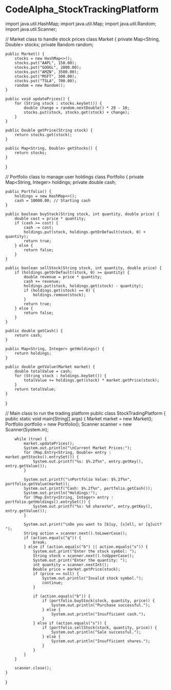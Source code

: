 # CodeAlpha_StockTrackingPlatform
import java.util.HashMap;
import java.util.Map;
import java.util.Random;
import java.util.Scanner;

// Market class to handle stock prices
class Market {
    private Map<String, Double> stocks;
    private Random random;

    public Market() {
        stocks = new HashMap<>();
        stocks.put("AAPL", 150.00);
        stocks.put("GOOGL", 2800.00);
        stocks.put("AMZN", 3500.00);
        stocks.put("MSFT", 300.00);
        stocks.put("TSLA", 700.00);
        random = new Random();
    }

    public void updatePrices() {
        for (String stock : stocks.keySet()) {
            double change = random.nextDouble() * 20 - 10;
            stocks.put(stock, stocks.get(stock) + change);
        }
    }

    public Double getPrice(String stock) {
        return stocks.get(stock);
    }

    public Map<String, Double> getStocks() {
        return stocks;
    }
}

// Portfolio class to manage user holdings
class Portfolio {
    private Map<String, Integer> holdings;
    private double cash;

    public Portfolio() {
        holdings = new HashMap<>();
        cash = 10000.00; // Starting cash
    }

    public boolean buyStock(String stock, int quantity, double price) {
        double cost = price * quantity;
        if (cash >= cost) {
            cash -= cost;
            holdings.put(stock, holdings.getOrDefault(stock, 0) + quantity);
            return true;
        } else {
            return false;
        }
    }

    public boolean sellStock(String stock, int quantity, double price) {
        if (holdings.getOrDefault(stock, 0) >= quantity) {
            double revenue = price * quantity;
            cash += revenue;
            holdings.put(stock, holdings.get(stock) - quantity);
            if (holdings.get(stock) == 0) {
                holdings.remove(stock);
            }
            return true;
        } else {
            return false;
        }
    }

    public double getCash() {
        return cash;
    }

    public Map<String, Integer> getHoldings() {
        return holdings;
    }

    public double getValue(Market market) {
        double totalValue = cash;
        for (String stock : holdings.keySet()) {
            totalValue += holdings.get(stock) * market.getPrice(stock);
        }
        return totalValue;
    }
}

// Main class to run the trading platform
public class StockTradingPlatform {
    public static void main(String[] args) {
        Market market = new Market();
        Portfolio portfolio = new Portfolio();
        Scanner scanner = new Scanner(System.in);

        while (true) {
            market.updatePrices();
            System.out.println("\nCurrent Market Prices:");
            for (Map.Entry<String, Double> entry : market.getStocks().entrySet()) {
                System.out.printf("%s: $%.2f%n", entry.getKey(), entry.getValue());
            }

            System.out.printf("\nPortfolio Value: $%.2f%n", portfolio.getValue(market));
            System.out.printf("Cash: $%.2f%n", portfolio.getCash());
            System.out.println("Holdings:");
            for (Map.Entry<String, Integer> entry : portfolio.getHoldings().entrySet()) {
                System.out.printf("%s: %d shares%n", entry.getKey(), entry.getValue());
            }

            System.out.print("\nDo you want to [b]uy, [s]ell, or [q]uit? ");
            String action = scanner.next().toLowerCase();
            if (action.equals("q")) {
                break;
            } else if (action.equals("b") || action.equals("s")) {
                System.out.print("Enter the stock symbol: ");
                String stock = scanner.next().toUpperCase();
                System.out.print("Enter the quantity: ");
                int quantity = scanner.nextInt();
                Double price = market.getPrice(stock);
                if (price == null) {
                    System.out.println("Invalid stock symbol.");
                    continue;
                }

                if (action.equals("b")) {
                    if (portfolio.buyStock(stock, quantity, price)) {
                        System.out.println("Purchase successful.");
                    } else {
                        System.out.println("Insufficient cash.");
                    }
                } else if (action.equals("s")) {
                    if (portfolio.sellStock(stock, quantity, price)) {
                        System.out.println("Sale successful.");
                    } else {
                        System.out.println("Insufficient shares.");
                    }
                }
            }
        }

        scanner.close();
    }
}
